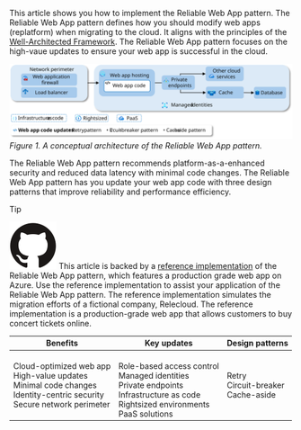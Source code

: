 This article shows you how to implement the Reliable Web App pattern. The Reliable Web App pattern defines how you should modify web apps (replatform) when migrating to the cloud. It aligns with the principles of the [Well-Architected Framework](/azure/well-architected/). The Reliable Web App pattern focuses on the high-vaue updates to ensure your web app is successful in the cloud.

[![Diagram showing the conceptual architecture of the Reliable Web App pattern.](../../../_images/rwa-architecture.svg)](../../../_images/rwa-architecture.svg)
*Figure 1. A conceptual architecture of the Reliable Web App pattern.*

The Reliable Web App pattern recommends platform-as-a-enhanced security and reduced data latency with minimal code changes. The Reliable Web App pattern has you update your web app code with three design patterns that improve reliability and performance efficiency.

> [!TIP]
> ![GitHub logo](../../../../../_images/github.svg) This article is backed by a [reference implementation](https://aka.ms/eap/rwa/dotnet) of the Reliable Web App pattern, which features a production grade web app on Azure. Use the reference implementation to assist your application of the Reliable Web App pattern. The reference implementation simulates the migration efforts of a fictional company, Relecloud. The reference implementation is a production-grade web app that allows customers to buy concert tickets online.

| **Benefits** | **Key updates** | **Design patterns** |
|--------------|-----------------|---------------------|
| Cloud-optimized web app <br> High-value updates <br>Minimal code changes <br>Identity-centric security <br>Secure network perimeter | <br>Role-based access control<br>Managed identities<br>Private endpoints<br>Infrastructure as code<br>Rightsized environments<br>PaaS solutions | Retry<br>Circuit-breaker<br>Cache-aside |